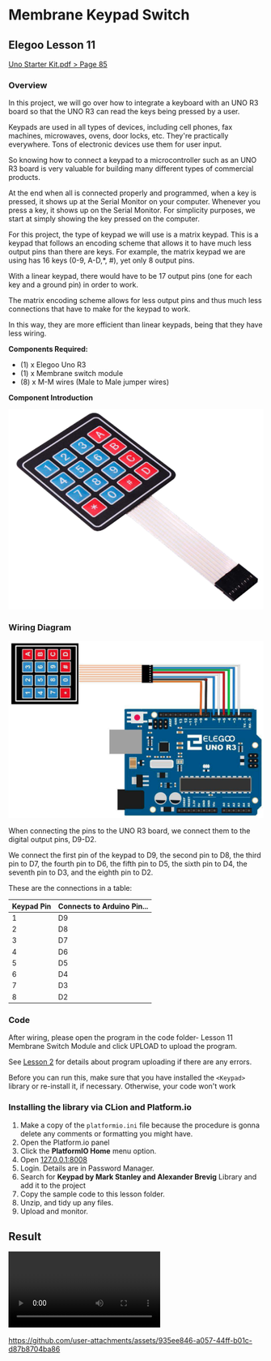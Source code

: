 # Membrane Keypad Switch

## Elegoo Lesson 11

[Uno Starter Kit.pdf > Page 85](../../docs/UNO%20Starter%20Kit.pdf)

### Overview

In this project, we will go over how to integrate a keyboard with an UNO R3 board so that the UNO R3 can read the keys being pressed by a user.

Keypads are used in all types of devices, including cell phones, fax machines, microwaves, ovens, door locks, etc. They're practically everywhere. Tons of electronic devices use them for user input.

So knowing how to connect a keypad to a microcontroller such as an UNO R3 board is very valuable for building many different types of commercial products.

At the end when all is connected properly and programmed, when a key is pressed, it shows up at the Serial Monitor on your computer. Whenever you press a key, it shows up on the Serial Monitor. For simplicity purposes, we start at simply showing the key pressed on the computer.

For this project, the type of keypad we will use is a matrix keypad. This is a keypad that follows an encoding scheme that allows it to have much less output pins than there are keys. For example, the matrix keypad we are using has 16 keys (0-9, A-D,*, #), yet only 8 output pins.

With a linear keypad, there would have to be 17 output pins (one for each key and a ground pin) in order to work.

The matrix encoding scheme allows for less output pins and thus much less connections that have to make for the keypad to work.

In this way, they are more efficient than linear keypads, being that they have less wiring.

**Components Required:**

* (1) x Elegoo Uno R3
* (1) x Membrane switch module
* (8) x M-M wires (Male to Male jumper wires)

**Component Introduction**

![membrane swtich module](keypad_1.png)

### Wiring Diagram

![membrane wiring diagram](keypad_2.png)

When connecting the pins to the UNO R3 board, we connect them to the digital output pins, D9-D2.

We connect the first pin of the keypad to D9, the second pin to D8, the third pin to D7, the fourth pin to D6, the fifth pin to D5, the sixth pin to D4, the seventh pin to D3, and the eighth pin to D2.

These are the connections in a table:


| Keypad Pin | Connects to Arduino Pin... |
| ---------- | -------------------------- |
| 1          | D9                         |
| 2          | D8                         |
| 3          | D7                         |
| 4          | D6                         |
| 5          | D5                         |
| 6          | D4                         |
| 7          | D3                         |
| 8          | D2                         |

### Code

After wiring, please open the program in the code folder- Lesson 11 Membrane Switch Module and click UPLOAD to upload the program.

See [Lesson 2](../) for details about program uploading if there are any errors.

Before you can run this, make sure that you have installed the `<Keypad>` library or re-install it, if necessary. Otherwise, your code won't work

### Installing the library via CLion and Platform.io

1. Make a copy of the `platformio.ini` file because the procedure is gonna delete any comments or formatting you might have.
2. Open the Platform.io panel
3. Click the **PlatformIO Home** menu option.
4. Open [127.0.0.1:8008](http://127.0.0.1:8008)
5. Login. Details are in Password Manager.
6. Search for **Keypad by Mark Stanley and Alexander Brevig** Library and add it to the project
7. Copy the sample code to  this lesson folder.
8. Unzip, and tidy up any files.
9. Upload and monitor.

## Result

![proof](keypad.mp4)

https://github.com/user-attachments/assets/935ee846-a057-44ff-b01c-d87b8704ba86
